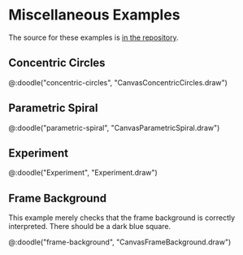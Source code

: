 # Miscellaneous Examples

The source for these examples is [in the repository](https://github.com/creativescala/doodle/tree/main/examples/js/src/main/scala/doodle/examples/canvas).


## Concentric Circles

@:doodle("concentric-circles", "CanvasConcentricCircles.draw")


## Parametric Spiral

@:doodle("parametric-spiral", "CanvasParametricSpiral.draw")

## Experiment

@:doodle("Experiment", "Experiment.draw")


## Frame Background

This example merely checks that the frame background is correctly interpreted. There should be a dark blue square.

@:doodle("frame-background", "CanvasFrameBackground.draw")
